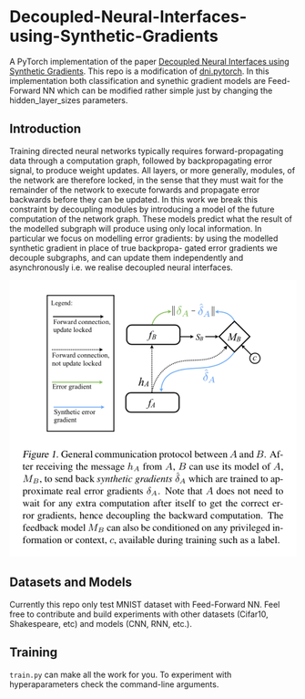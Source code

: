 # Decoupled-Neural-Interfaces-using-Synthetic-Gradients

A PyTorch implementation of the paper [Decoupled Neural Interfaces using Synthetic Gradients](https://arxiv.org/abs/1608.05343). 
This repo is a modification of [dni.pytorch](https://github.com/andrewliao11/dni.pytorch0). In this implementation both classification and 
synethic gradient models are Feed-Forward NN which can be modified rather simple just by changing the hidden_layer_sizes parameters. 

## Introduction 

Training directed neural networks typically requires forward-propagating data through a computation graph, followed by backpropagating error signal, to produce weight updates. All layers, or more generally, modules, of the network are therefore locked, in the sense that they must wait for the remainder of the network to execute forwards and propagate error backwards before they can be updated. In this work we break this constraint by decoupling modules by introducing a model of the future computation of the network graph. These models predict what the result of the modelled subgraph will produce using only local information. In particular we focus on modelling error gradients: by using the modelled synthetic gradient in place of true backpropa- gated error gradients we decouple subgraphs, and can update them independently and asynchronously i.e. we realise decoupled neural interfaces. 

![](https://github.com/PanPapag/Decoupled-Neural-Interfaces-using-Synthetic-Gradients/blob/main/misc/dni.png)

## Datasets and Models

Currently this repo only test MNIST dataset with Feed-Forward NN. Feel free to contribute and build experiments with other datasets (Cifar10, Shakespeare, etc) and models (CNN, RNN, etc.).

## Training 

```train.py``` can make all the work for you. To experiment with hyperaparameters check the command-line arguments.
 
